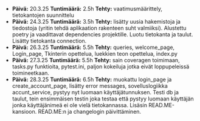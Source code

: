 - **Päivä:** 20.3.25 **Tuntimäärä:** 2.5h **Tehty:** vaatimusmäärittely, tietokantojen suunnittelu
- **Päivä:** 24.3.25 **Tuntimäärä:** 3.5h **Tehty:** lisätty uusia hakemistoja ja tiedostoja (yritin tehdä aplikaation rakenteen suht valmiiksi). Alustettu poetry ja vaadittavat dependencies projektille. Luotu tietokanta ja taulut. Lisätty tietokanta connection.
- **Päivä:** 26.3.25 **Tuntimäärä:** 5.5h **Tehty:** queries, welcome_page, Login_page, Tkinterin opettelua, luekkien teon opettelua, index.py
- **Päivä:** 27.3.25 **Tuntimäärä:** 5.5h **Tehty:** sain coveragen toimimaan, tasks.py funktioita, pytest.ini, paljon kokeiluja jotka eivät loppupeleissä toimineetkaan.
- **Päivä:** 28.3.25 **Tuntimäärä:** 6.5h **Tehty:** muokattu login_page ja create_account_page, lisätty error messages, sovelluslogiikka accunt_service, pystyy nyt luomaan käyttäjätunnuksen. Testi db ja taulut, tein ensimmäisen testin joka testaa että pystyy luomaan käyttäjän jonka käyttäjänimeä ei ole vielä tietokannassa. Lisäsin READ.ME-kansioon. READ.ME:n ja changelogin päivittäminen.

